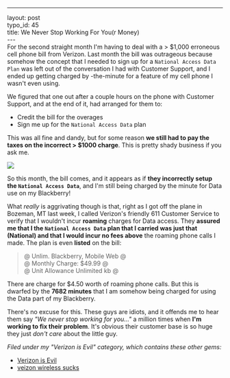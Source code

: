 ------------------------------------------------------------------------

layout: post\
typo\_id: 45\
title: We Never Stop Working For You(r Money)\
---\
For the second straight month I'm having to deal with a &gt; \$1,000
erroneous cell phone bill from Verizon. Last month the bill was
outrageous because somehow the concept that I needed to sign up for a
`National Access Data Plan` was left out of the conversation I had with
Customer Support, and I ended up getting charged by -the-minute for a
feature of my cell phone I wasn't even using.

We figured that one out after a couple hours on the phone with Customer
Support, and at the end of it, had arranged for them to:

-   Credit the bill for the overages
-   Sign me up for the `National Access Data` plan

This was all fine and dandy, but for some reason **we still had to pay
the taxes on the incorrect &gt; \$1000 charge**. This is pretty shady
business if you ask me.

[![](http://www.gizmodo.com/gadgets/images/verizon_is_evil.jpg)](http://gizmodo.com/gadgets/cellphones/verizon-is-evil-111492.php)

So this month, the bill comes, and it appears as if **they incorrectly
setup the `National Access Data`**, and I'm still being charged by the
minute for Data use on my Blackberry!

What *really* is aggrivating though is that, right as I got off the
plane in Bozeman, MT last week, I called Verizon's friendly 611 Customer
Service to verify that I wouldn't incur **roaming** charges for Data
access. They **assured me that I the `National Access Data` plan that I
carried was just that (National) and that I would incur no fees above**
the roaming phone calls I made. The plan is even **listed** on the bill:

> @ Unlim. Blackberry, Mobile Web @ <br /> @ Monthly Charge: \$49.99 @
> <br /> @ Unit Allowance Unlimited kb @

There are charge for \$4.50 worth of roaming phone calls. But this is
dwarfed by the **7682 minutes** that I am somehow being charged for
using the Data part of my Blackberry.

There's no excuse for this. These guys are idiots, and it offends me to
hear them say *"We never stop working for you..."* a million times when
**I'm working to fix their problem**. It's obvious their customer base
is so huge they just *don't care* about the little guy.

*Filed under my "Verizon is Evil" category, which contains these other
gems:*

-   [Verizon is
    Evil](http://blog.jnewland.com/articles/2005/07/07/verizon-is-evil)
-   [veizon wireless
    sucks](http://64.233.179.104/search?q=cache:s26rAHzJir8J:jnewland.com/2004/06/verizon-wireless-sucks.html+jnewland.com+verizon&hl=en&start=1&client=firefox-a%20that%20I%20dug%20out%20of%20the%20Google%20Cache)

